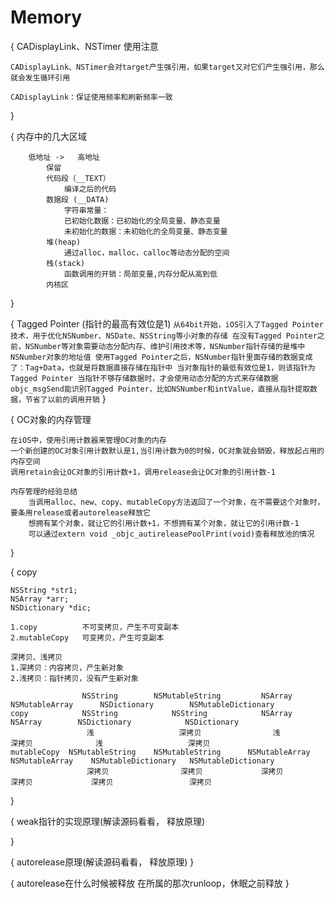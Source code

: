 #  Memory

{
    CADisplayLink、NSTimer 使用注意
    
    CADisplayLink、NSTimer会对target产生强引用，如果target又对它们产生强引用，那么就会发生循环引用
    
    CADisplayLink：保证使用频率和刷新频率一致
}

{
    内存中的几大区域
    
        低地址 ->   高地址
            保留
            代码段（__TEXT）
                编译之后的代码
            数据段 (__DATA)
                字符串常量：
                已初始化数据：已初始化的全局变量、静态变量
                未初始化的数据：未初始化的全局变量、静态变量
            堆(heap)
                通过alloc，malloc，calloc等动态分配的空间
            栈(stack)
                函数调用的开销：局部变量,内存分配从高到低
            内核区
            
}

{
    Tagged Pointer (指针的最高有效位是1)
        `从64bit开始，iOS引入了Tagged Pointer技术，用于优化NSNumber、NSDate、NSString等小对象的存储
        在没有Tagged Pointer之前，NSNumber等对象需要动态分配内存、维护引用技术等，NSNumber指针存储的是堆中NSNumber对象的地址值
        使用Tagged Pointer之后，NSNumber指针里面存储的数据变成了：Tag+Data，也就是将数据直接存储在指针中
        当对象指针的最低有效位是1，则该指针为Tagged Pointer
        当指针不够存储数据时，才会使用动态分配的方式来存储数据
        objc_msgSend能识别Tagged Pointer，比如NSNumber和intValue，直接从指针提取数据，节省了以前的调用开销`
}

{
    OC对象的内存管理
    
    在iOS中，使用引用计数器来管理OC对象的内存
    一个新创建的OC对象引用计数默认是1,当引用计数为0的时候，OC对象就会销毁，释放起占用的内存空间
    调用retain会让OC对象的引用计数+1，调用release会让OC对象的引用计数-1
    
    内存管理的经验总结
        当调用alloc、new、copy、mutableCopy方法返回了一个对象，在不需要这个对象时，要条用release或者autorelease释放它
        想拥有某个对象，就让它的引用计数+1，不想拥有某个对象，就让它的引用计数-1
        可以通过extern void _objc_autireleasePoolPrint(void)查看释放池的情况
}

{
    copy
    
    NSString *str1;
    NSArray *arr;
    NSDictionary *dic;
    
    1.copy          不可变拷贝，产生不可变副本
    2.mutableCopy   可变拷贝，产生可变副本
    
    深拷贝、浅拷贝
    1.深拷贝：内容拷贝，产生新对象
    2.浅拷贝：指针拷贝，没有产生新对象 
    
                    NSString        NSMutableString         NSArray     NSMutableArray      NSDictionary        NSMutableDictionary
    copy            NSString            NSString            NSArray          NSArray        NSDictionary            NSDictionary
                     浅                   深拷贝                浅              深拷贝              浅                   深拷贝
    mutableCopy  NSMutableString    NSMutableString      NSMutableArray NSMutableArray    NSMutableDictionary   NSMutableDictionary
                     深拷贝                深拷贝             深拷贝             深拷贝             深拷贝                 深拷贝
}

{
    weak指针的实现原理(解读源码看看， 释放原理)
    
    
}

{
    autorelease原理(解读源码看看， 释放原理)
}

{
    autorelease在什么时候被释放
    在所属的那次runloop，休眠之前释放
}
